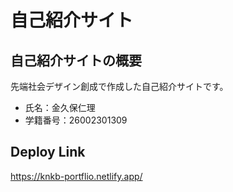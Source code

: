 # 自己紹介サイト
## 自己紹介サイトの概要
先端社会デザイン創成で作成した自己紹介サイトです。
- 氏名：金久保仁理
- 学籍番号：26002301309

## Deploy Link
https://knkb-portflio.netlify.app/

